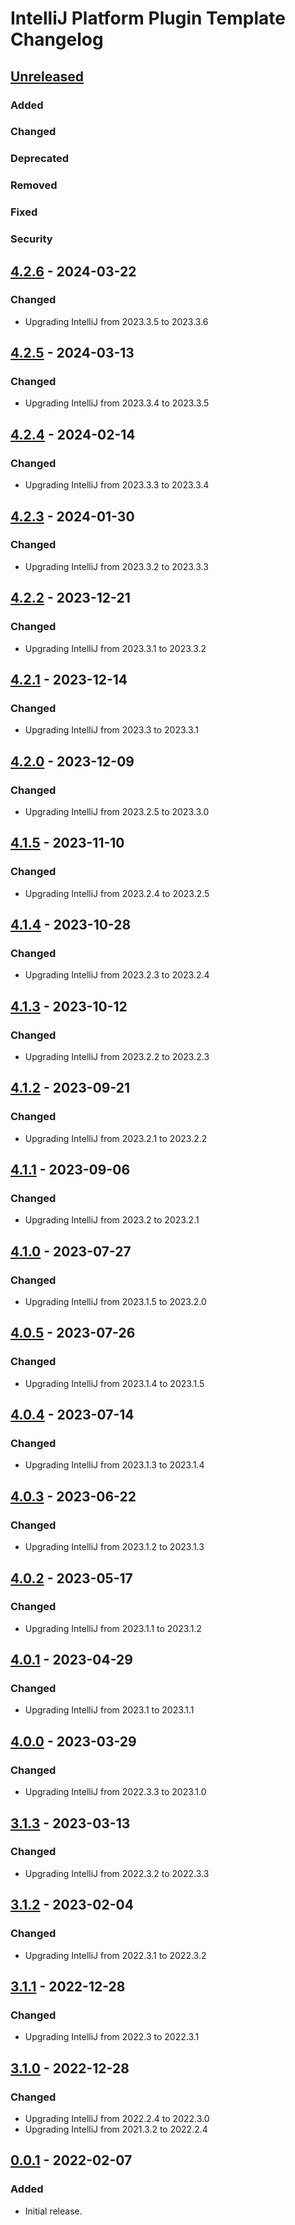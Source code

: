 <!-- Keep a Changelog guide -> https://keepachangelog.com -->

# IntelliJ Platform Plugin Template Changelog

## [Unreleased]

### Added

### Changed

### Deprecated

### Removed

### Fixed

### Security

## [4.2.6] - 2024-03-22

### Changed
- Upgrading IntelliJ from 2023.3.5 to 2023.3.6

## [4.2.5] - 2024-03-13

### Changed
- Upgrading IntelliJ from 2023.3.4 to 2023.3.5

## [4.2.4] - 2024-02-14

### Changed
- Upgrading IntelliJ from 2023.3.3 to 2023.3.4

## [4.2.3] - 2024-01-30

### Changed
- Upgrading IntelliJ from 2023.3.2 to 2023.3.3

## [4.2.2] - 2023-12-21

### Changed
- Upgrading IntelliJ from 2023.3.1 to 2023.3.2

## [4.2.1] - 2023-12-14

### Changed
- Upgrading IntelliJ from 2023.3 to 2023.3.1

## [4.2.0] - 2023-12-09

### Changed
- Upgrading IntelliJ from 2023.2.5 to 2023.3.0

## [4.1.5] - 2023-11-10

### Changed
- Upgrading IntelliJ from 2023.2.4 to 2023.2.5

## [4.1.4] - 2023-10-28

### Changed
- Upgrading IntelliJ from 2023.2.3 to 2023.2.4

## [4.1.3] - 2023-10-12

### Changed
- Upgrading IntelliJ from 2023.2.2 to 2023.2.3

## [4.1.2] - 2023-09-21

### Changed
- Upgrading IntelliJ from 2023.2.1 to 2023.2.2

## [4.1.1] - 2023-09-06

### Changed
- Upgrading IntelliJ from 2023.2 to 2023.2.1

## [4.1.0] - 2023-07-27

### Changed
- Upgrading IntelliJ from 2023.1.5 to 2023.2.0

## [4.0.5] - 2023-07-26

### Changed
- Upgrading IntelliJ from 2023.1.4 to 2023.1.5

## [4.0.4] - 2023-07-14

### Changed
- Upgrading IntelliJ from 2023.1.3 to 2023.1.4

## [4.0.3] - 2023-06-22

### Changed
- Upgrading IntelliJ from 2023.1.2 to 2023.1.3

## [4.0.2] - 2023-05-17

### Changed
- Upgrading IntelliJ from 2023.1.1 to 2023.1.2

## [4.0.1] - 2023-04-29

### Changed
- Upgrading IntelliJ from 2023.1 to 2023.1.1

## [4.0.0] - 2023-03-29

### Changed
- Upgrading IntelliJ from 2022.3.3 to 2023.1.0

## [3.1.3] - 2023-03-13

### Changed
- Upgrading IntelliJ from 2022.3.2 to 2022.3.3

## [3.1.2] - 2023-02-04

### Changed
- Upgrading IntelliJ from 2022.3.1 to 2022.3.2

## [3.1.1] - 2022-12-28

### Changed
- Upgrading IntelliJ from 2022.3 to 2022.3.1

## [3.1.0] - 2022-12-28

### Changed
- Upgrading IntelliJ from 2022.2.4 to 2022.3.0
- Upgrading IntelliJ from 2021.3.2 to 2022.2.4

## [0.0.1] - 2022-02-07

### Added
- Initial release.

[Unreleased]: https://github.com/ChrisCarini/jetbrains-sdk-cleaner/compare/v4.2.6...HEAD
[4.2.6]: https://github.com/ChrisCarini/jetbrains-sdk-cleaner/compare/v4.2.5...v4.2.6
[4.2.5]: https://github.com/ChrisCarini/jetbrains-sdk-cleaner/compare/v4.2.4...v4.2.5
[4.2.4]: https://github.com/ChrisCarini/jetbrains-sdk-cleaner/compare/v4.2.3...v4.2.4
[4.2.3]: https://github.com/ChrisCarini/jetbrains-sdk-cleaner/compare/v4.2.2...v4.2.3
[4.2.2]: https://github.com/ChrisCarini/jetbrains-sdk-cleaner/compare/v4.2.1...v4.2.2
[4.2.1]: https://github.com/ChrisCarini/jetbrains-sdk-cleaner/compare/v4.2.0...v4.2.1
[4.2.0]: https://github.com/ChrisCarini/jetbrains-sdk-cleaner/compare/v4.1.5...v4.2.0
[4.1.5]: https://github.com/ChrisCarini/jetbrains-sdk-cleaner/compare/v4.1.4...v4.1.5
[4.1.4]: https://github.com/ChrisCarini/jetbrains-sdk-cleaner/compare/v4.1.3...v4.1.4
[4.1.3]: https://github.com/ChrisCarini/jetbrains-sdk-cleaner/compare/v4.1.2...v4.1.3
[4.1.2]: https://github.com/ChrisCarini/jetbrains-sdk-cleaner/compare/v4.1.1...v4.1.2
[4.1.1]: https://github.com/ChrisCarini/jetbrains-sdk-cleaner/compare/v4.1.0...v4.1.1
[4.1.0]: https://github.com/ChrisCarini/jetbrains-sdk-cleaner/compare/v4.0.5...v4.1.0
[4.0.5]: https://github.com/ChrisCarini/jetbrains-sdk-cleaner/compare/v4.0.4...v4.0.5
[4.0.4]: https://github.com/ChrisCarini/jetbrains-sdk-cleaner/compare/v4.0.3...v4.0.4
[4.0.3]: https://github.com/ChrisCarini/jetbrains-sdk-cleaner/compare/v4.0.2...v4.0.3
[4.0.2]: https://github.com/ChrisCarini/jetbrains-sdk-cleaner/compare/v4.0.1...v4.0.2
[4.0.1]: https://github.com/ChrisCarini/jetbrains-sdk-cleaner/compare/v4.0.0...v4.0.1
[4.0.0]: https://github.com/ChrisCarini/jetbrains-sdk-cleaner/compare/v3.1.3...v4.0.0
[3.1.3]: https://github.com/ChrisCarini/jetbrains-sdk-cleaner/compare/v3.1.2...v3.1.3
[3.1.2]: https://github.com/ChrisCarini/jetbrains-sdk-cleaner/compare/v3.1.1...v3.1.2
[3.1.1]: https://github.com/ChrisCarini/jetbrains-sdk-cleaner/compare/v3.1.0...v3.1.1
[3.1.0]: https://github.com/ChrisCarini/jetbrains-sdk-cleaner/compare/v0.0.1...v3.1.0
[0.0.1]: https://github.com/ChrisCarini/jetbrains-sdk-cleaner/commits/v0.0.1
